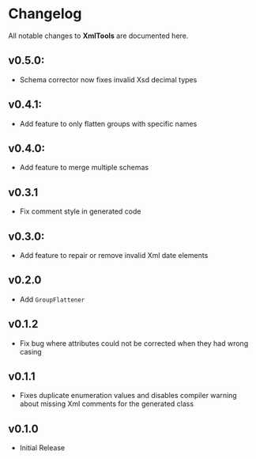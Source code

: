 # Changelog

All notable changes to **XmlTools** are documented here.

## v0.5.0:
- Schema corrector now fixes invalid Xsd decimal types

## v0.4.1:
- Add feature to only flatten groups with specific names

## v0.4.0:
- Add feature to merge multiple schemas

## v0.3.1
- Fix comment style in generated code

## v0.3.0:
- Add feature to repair or remove invalid Xml date elements

## v0.2.0
- Add `GroupFlattener`

## v0.1.2
- Fix bug where attributes could not be corrected when they had wrong casing

## v0.1.1
- Fixes duplicate enumeration values and disables compiler warning about missing Xml comments for the generated class

## v0.1.0
- Initial Release
